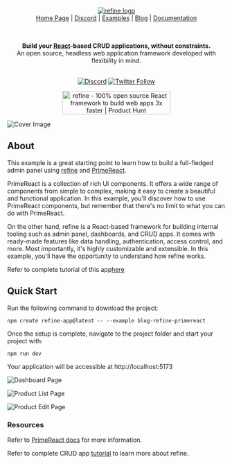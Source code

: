 <div align="center" style="margin: 30px;">
<a href="https://refine.dev/">
  <img alt="refine logo" src="https://refine.ams3.cdn.digitaloceanspaces.com/readme/refine-readme-banner.png">
</a>


</br>

<div align="center">
    <a href="https://refine.dev">Home Page</a> |
    <a href="https://discord.gg/refine">Discord</a> |
    <a href="https://refine.dev/examples/">Examples</a> | 
    <a href="https://refine.dev/blog/">Blog</a> | 
    <a href="https://refine.dev/docs/">Documentation</a>
</div>
</div>

<br />

<div align="center"><strong>Build your <a href="https://reactjs.org/">React</a>-based CRUD applications, without constraints.</strong><br>An open source, headless web application framework developed with flexibility in mind.

<br />
<br />

[![Discord](https://img.shields.io/discord/837692625737613362.svg?label=&logo=discord&logoColor=ffffff&color=7389D8&labelColor=6A7EC2)](https://discord.gg/refine)
[![Twitter Follow](https://img.shields.io/twitter/follow/refine_dev?style=social)](https://twitter.com/refine_dev)

<a href="https://www.producthunt.com/posts/refine-3?utm_source=badge-top-post-badge&utm_medium=badge&utm_souce=badge-refine&#0045;3" target="_blank"><img src="https://api.producthunt.com/widgets/embed-image/v1/top-post-badge.svg?post_id=362220&theme=light&period=daily" alt="refine - 100&#0037;&#0032;open&#0032;source&#0032;React&#0032;framework&#0032;to&#0032;build&#0032;web&#0032;apps&#0032;3x&#0032;faster | Product Hunt" style="width: 250px; height: 54px;" width="250" height="54" /></a>

</div>

![Cover Image](https://refine.ams3.cdn.digitaloceanspaces.com/blog/2023-07-25-refine-primereact/cover.jpg "Cover Image")

## About

This example is a great starting point to learn how to build a full-fledged admin panel using [refine](https://github.com/refinedev/refine) and [PrimeReact](https://github.com/primefaces/primereact).

PrimeReact is a collection of rich UI components. It offers a wide range of components from simple to complex, making it easy to create a beautiful and functional application. In this example, you'll discover how to use PrimeReact components, but remember that there's no limit to what you can do with PrimeReact.

On the other hand, refine is a React-based framework for building internal tooling such as admin panel, dashboards, and CRUD apps. It comes with ready-made features like data handling, authentication, access control, and more. Most importantly, it's highly customizable and extensible. In this example, you'll have the opportunity to understand how refine works.


Refer to complete tutorial of this app[here](https://refine.dev/blog/building-react-admin-panel-with-primereact-and-refine/)

## Quick Start

Run the following command to download the project:

```
npm create refine-app@latest -- --example blog-refine-primereact
```

Once the setup is complete, navigate to the project folder and start your project with:

```
npm run dev
```

Your application will be accessible at http://localhost:5173

![Dashboard Page](https://refine.ams3.cdn.digitaloceanspaces.com/blog/2023-07-25-refine-primereact/final-dashboard.png "Dashboard Page")

![Product List Page](https://refine.ams3.cdn.digitaloceanspaces.com/blog/2023-07-25-refine-primereact/final-product-list.png "Product List Page")

![Product Edit Page](https://refine.ams3.cdn.digitaloceanspaces.com/blog/2023-07-25-refine-primereact/final-product-edit.png "Product Edit Page")

### Resources



Refer to [PrimeReact docs](https://primereact.org/) for more information.

Refer to complete CRUD app [tutorial](https://refine.dev/docs/tutorial/introduction/index/) to learn more about refine.
